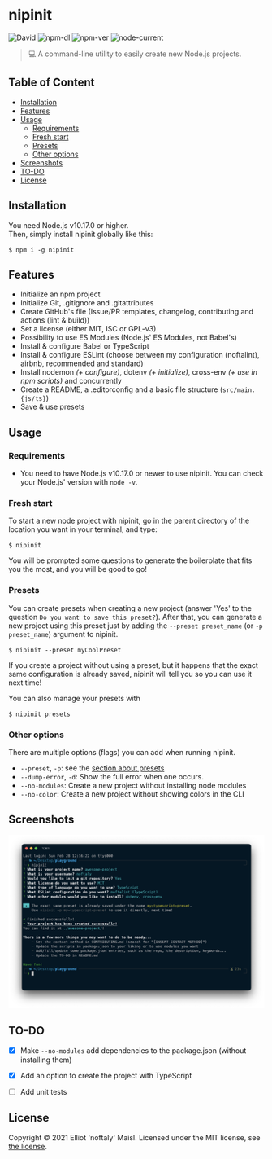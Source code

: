 # nipinit

![David](https://img.shields.io/david/noftaly/nipinit)
![npm-dl](https://img.shields.io/npm/dm/nipinit)
![npm-ver](https://img.shields.io/npm/v/nipinit)
![node-current](https://img.shields.io/node/v/nipinit)

> 💻 A command-line utility to easily create new Node.js projects.

## Table of Content

- [Installation](#installation)
- [Features](#features)
- [Usage](#usage)
  - [Requirements](#requirements)
  - [Fresh start](#fresh-start)
  - [Presets](#presets)
  - [Other options](#other-options)
- [Screenshots](#screenshots)
- [TO-DO](#to-do)
- [License](#license)


## Installation

You need Node.js v10.17.0 or higher.\
Then, simply install nipinit globally like this:

```shell
$ npm i -g nipinit
```


## Features

- Initialize an npm project
- Initialize Git, .gitignore and .gitattributes
- Create GitHub's file (Issue/PR templates, changelog, contributing and actions (lint & build))
- Set a license (either MIT, ISC or GPL-v3)
- Possibility to use ES Modules (Node.js' ES Modules, not Babel's)
- Install & configure Babel or TypeScript
- Install & configure ESLint (choose between my configuration (noftalint), airbnb, recommended and standard)
- Install nodemon *(+ configure)*, dotenv *(+ initialize)*, cross-env *(+ use in npm scripts)* and concurrently
- Create a README, a .editorconfig and a basic file structure (`src/main.{js/ts}`)
- Save & use presets


## Usage

### Requirements

- You need to have Node.js v10.17.0 or newer to use nipinit. You can check your Node.js' version with `node -v`.

### Fresh start

To start a new node project with nipinit, go in the parent directory of the location you want in your terminal, and type:
```shell
$ nipinit
```
You will be prompted some questions to generate the boilerplate that fits you the most, and you will be good to go!

### Presets

You can create presets when creating a new project (answer 'Yes' to the question `Do you want to save this preset?`).
After that, you can generate a new project using this preset just by adding the `--preset preset_name` (or `-p preset_name`) argument to nipinit.
```shell
$ nipinit --preset myCoolPreset
```

If you create a project without using a preset, but it happens that the exact same configuration is already saved, nipinit will tell you so you can use it next time!

You can also manage your presets with
```shell
$ nipinit presets
```

### Other options

There are multiple options (flags) you can add when running nipinit.
- `--preset`, `-p`: see the [section about presets](#presets)
- `--dump-error`, `-d`: Show the full error when one occurs.
- `--no-modules`: Create a new project without installing node modules
- `--no-color`: Create a new project without showing colors in the CLI


## Screenshots

![Nipinit Screenshot where we can see all the prompts asked and the success messages](./screenshots/nipinit-screenshot.png)


## TO-DO

- [x] Make `--no-modules` add dependencies to the package.json (without installing them)
- [x] Add an option to create the project with TypeScript
- [ ] Add unit tests


## License

Copyright © 2021 Elliot 'noftaly' Maisl. Licensed under the MIT license, see [the license](./LICENSE).
